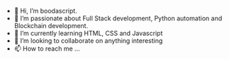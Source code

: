 - 👋 Hi, I’m boodascript.
- 👀 I’m passionate about Full Stack development, Python automation and Blockchain development.
- 🌱 I’m currently learning HTML, CSS and Javascript
- 💞️ I’m looking to collaborate on anything interesting
- 📫 How to reach me ...

<!---
boodascript/boodascript is a ✨ special ✨ repository because its `README.md` (this file) appears on your GitHub profile.
You can click the Preview link to take a look at your changes.
--->
